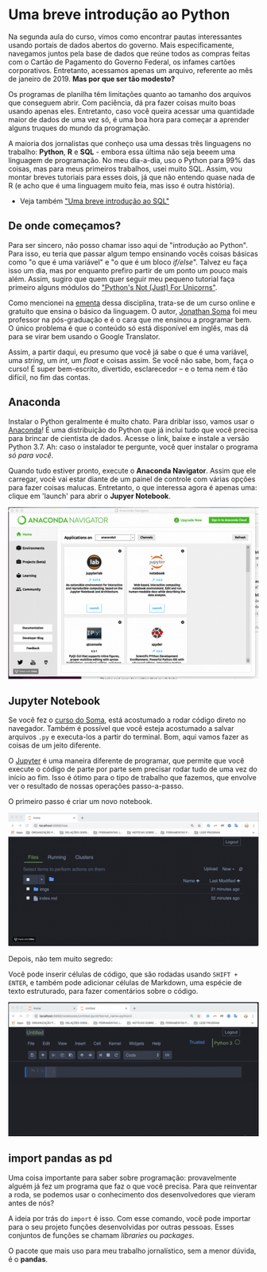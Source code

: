 # Uma breve introdução ao Python

Na segunda aula do curso, vimos como encontrar pautas interessantes usando portais de dados abertos do governo. Mais especificamente, navegamos juntos pela base de dados que reúne todos as compras feitas com o Cartão de Pagamento do Governo Federal, os infames cartões corporativos. Entretanto, acessamos apenas um arquivo, referente ao mês de janeiro de 2019. **Mas por que ser tão modesto?**

Os programas de planilha têm limitações quanto ao tamanho dos arquivos que conseguem abrir. Com paciência, dá pra fazer coisas muito boas usando apenas eles. Entretanto, caso você queira acessar uma quantidade maior de dados de uma vez só, é uma boa hora para começar a aprender alguns truques do mundo da programação.

A maioria dos jornalistas que conheço usa uma dessas três linguagens no trabalho: **Python**, **R** e **SQL** - embora essa última não seja beeem uma linguagem de programação. No meu dia-a-dia, uso o Python para 99% das coisas, mas para meus primeiros trabalhos, usei muito SQL. Assim, vou montar breves tutoriais para esses dois, já que não entendo quase nada de R (e acho que é uma linguagem muito feia, mas isso é outra história).

- Veja também ["Uma breve introdução ao SQL"](https://rodrigomenegat.github.io/jgd-1/introducao-ao-sql)
 

## De onde começamos?

Para ser sincero, não posso chamar isso aqui de "introdução ao Python". Para isso, eu teria que passar algum tempo ensinando vocês coisas básicas como "o que é uma variável" e "o que é um bloco *if/else*". Talvez eu faça isso um dia, mas por enquanto prefiro partir de um ponto um pouco mais além. Assim, sugiro que quem quer seguir meu pequeno tutorial faça primeiro alguns módulos do ["Python's Not (Just) For Unicorns"](http://littlecolumns.com/learn/python/data-types-errors/). 

Como mencionei na [ementa](https://rodrigomenegat.github.io/jgd-1) dessa disciplina, trata-se de um curso online e gratuito que ensina o básico da linguagem. O autor, [Jonathan Soma](https://www.github.com/jsoma) foi meu professor na pós-graduação e é o cara que me ensinou a programar bem. O único problema é que o conteúdo só está disponível em inglês, mas dá para se virar bem usando o Google Translator.

Assim, a partir daqui, eu presumo que você já sabe o que é uma variável, uma *string*, um *int*, um *float* e coisas assim. Se você não sabe, bom, faça o curso! É super bem-escrito, divertido, esclarecedor – e o tema nem é tão difícil, no fim das contas.

## Anaconda

Instalar o Python geralmente é muito chato. Para driblar isso, vamos usar o [Anaconda](https://www.anaconda.com/distribution/)! É uma distribuição do Python que já inclui tudo que você precisa para brincar de cientista de dados. Acesse o link, baixe e instale a versão Python 3.7. Ah: caso o instalador te pergunte, você quer instalar o programa *só para você*.

Quando tudo estiver pronto, execute o **Anaconda Navigator**. Assim que ele carregar, você vai estar diante de um painel de controle com várias opções para fazer coisas malucas. Entretanto, o que interessa agora é apenas uma: clique em 'launch' para abrir o **Jupyer Notebook**.


<img style="float: center;" src="imgs/gif-1.gif">

## Jupyter Notebook

Se você fez o [curso do Soma](#da-onde-começamos?), está acostumado a rodar código direto no navegador. Também é possível que você esteja acostumado a salvar arquivos `.py` e executa-los a partir do terminal. Bom, aqui vamos fazer as coisas de um jeito diferente.

O [Jupyter]() é uma maneira diferente de programar, que permite que você execute o código de parte por parte sem precisar rodar tudo de uma vez do início ao fim. Isso é ótimo para o tipo de trabalho que fazemos, que envolve ver o resultado de nossas operações passo-a-passo.

O primeiro passo é criar um novo notebook.

<img style="float: center;" src="imgs/new-jupyter.gif">

Depois, não tem muito segredo:

Você pode inserir células de código, que são rodadas usando `SHIFT + ENTER`, e também pode adicionar células de Markdown, uma espécie de texto estruturado, para fazer comentários sobre o código.

<img style="float: center;" src="imgs/code-and-markdown.gif">

## import pandas as pd

Uma coisa importante para saber sobre programação: provavelmente alguém já fez um programa que faz o que você precisa. Para que reinventar a roda, se podemos usar o conhecimento dos desenvolvedores que vieram antes de nós?

A ideia por trás do `import` é isso. Com esse comando, você pode importar para o seu projeto funções desenvolvidas por outras pessoas. Esses conjuntos de funções se chamam *libraries* ou *packages*.

O pacote que mais uso para meu trabalho jornalístico, sem a menor dúvida, é o **pandas**.